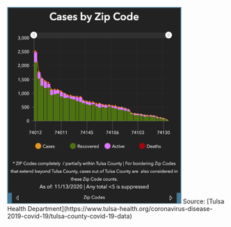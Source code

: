 <img src="original.png" width=400>
Source: [Tulsa Health Department](https://www.tulsa-health.org/coronavirus-disease-2019-covid-19/tulsa-county-covid-19-data)

<div class="flourish-embed flourish-chart" data-src="visualisation/4381287"><script src="https://public.flourish.studio/resources/embed.js"></script></div>
